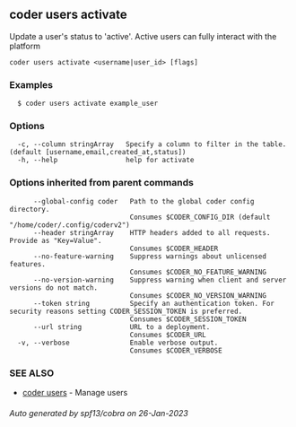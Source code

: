 ## coder users activate

Update a user's status to 'active'. Active users can fully interact with the platform

```
coder users activate <username|user_id> [flags]
```

### Examples

```
  $ coder users activate example_user
```

### Options

```
  -c, --column stringArray   Specify a column to filter in the table. (default [username,email,created_at,status])
  -h, --help                 help for activate
```

### Options inherited from parent commands

```
      --global-config coder   Path to the global coder config directory.
                              Consumes $CODER_CONFIG_DIR (default "/home/coder/.config/coderv2")
      --header stringArray    HTTP headers added to all requests. Provide as "Key=Value".
                              Consumes $CODER_HEADER
      --no-feature-warning    Suppress warnings about unlicensed features.
                              Consumes $CODER_NO_FEATURE_WARNING
      --no-version-warning    Suppress warning when client and server versions do not match.
                              Consumes $CODER_NO_VERSION_WARNING
      --token string          Specify an authentication token. For security reasons setting CODER_SESSION_TOKEN is preferred.
                              Consumes $CODER_SESSION_TOKEN
      --url string            URL to a deployment.
                              Consumes $CODER_URL
  -v, --verbose               Enable verbose output.
                              Consumes $CODER_VERBOSE
```

### SEE ALSO

- [coder users](coder_users.md) - Manage users

###### Auto generated by spf13/cobra on 26-Jan-2023
